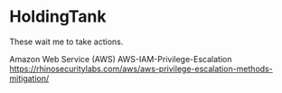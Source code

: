 # HoldingTank
These wait me to take actions.

Amazon Web Service (AWS)
AWS-IAM-Privilege-Escalation
https://rhinosecuritylabs.com/aws/aws-privilege-escalation-methods-mitigation/
